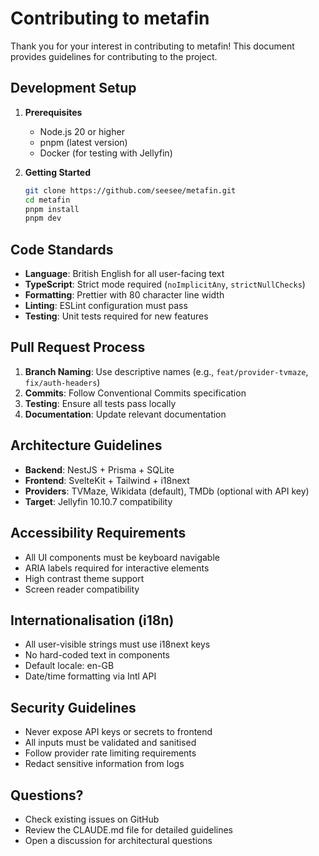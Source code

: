 # Contributing to metafin

Thank you for your interest in contributing to metafin! This document provides guidelines for contributing to the project.

## Development Setup

1. **Prerequisites**
   - Node.js 20 or higher
   - pnpm (latest version)
   - Docker (for testing with Jellyfin)

2. **Getting Started**
   ```bash
   git clone https://github.com/seesee/metafin.git
   cd metafin
   pnpm install
   pnpm dev
   ```

## Code Standards

- **Language**: British English for all user-facing text
- **TypeScript**: Strict mode required (`noImplicitAny`, `strictNullChecks`)
- **Formatting**: Prettier with 80 character line width
- **Linting**: ESLint configuration must pass
- **Testing**: Unit tests required for new features

## Pull Request Process

1. **Branch Naming**: Use descriptive names (e.g., `feat/provider-tvmaze`, `fix/auth-headers`)
2. **Commits**: Follow Conventional Commits specification
3. **Testing**: Ensure all tests pass locally
4. **Documentation**: Update relevant documentation

## Architecture Guidelines

- **Backend**: NestJS + Prisma + SQLite
- **Frontend**: SvelteKit + Tailwind + i18next
- **Providers**: TVMaze, Wikidata (default), TMDb (optional with API key)
- **Target**: Jellyfin 10.10.7 compatibility

## Accessibility Requirements

- All UI components must be keyboard navigable
- ARIA labels required for interactive elements
- High contrast theme support
- Screen reader compatibility

## Internationalisation (i18n)

- All user-visible strings must use i18next keys
- No hard-coded text in components
- Default locale: en-GB
- Date/time formatting via Intl API

## Security Guidelines

- Never expose API keys or secrets to frontend
- All inputs must be validated and sanitised
- Follow provider rate limiting requirements
- Redact sensitive information from logs

## Questions?

- Check existing issues on GitHub
- Review the CLAUDE.md file for detailed guidelines
- Open a discussion for architectural questions

